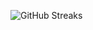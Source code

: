 ![GitHub Streaks](https://github-streaks-mqc9.onrender.com/streak/happilli/image?theme=midnight&cache_bust=1743326386&lang=ja)
